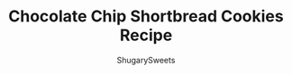 ---
layout: ../../layouts/MarkdownPostLayout.astro
title: Chocolate Chip Shortbread Cookies Recipe
author: ShugarySweets
pubDate: 2021-04-20
description: "Chocolate Chip Shortbread Cookies - The classic buttery cookie meets sweet chocolate morsels. The best part? They&#x27;re easy to make and require no chilling dough!"
image_url: https://www.shugarysweets.com/wp-content/uploads/2021/05/chocolate-chip-shortbread-cookies-facebook.jpg
tags: ["Cookies","American"]
calories: 131
protein: 1
carbohydrates: 14
fats: 8
fiber: 1
ingredients: ["1 cup unsalted butter, softened","¾ cup powdered sugar","1 teaspoon vanilla extract","½ teaspoon almond extract","2 cups all-purpose flour","1 ¼ cup mini chocolate chips"]
serves: 30
time: "35 minutes"
prepTime: "10 minutes"
instructions: ["Line a 15x10-inch baking sheet with parchment paper. Set aside. Preheat oven to 350 degree.","In a large mixing bowl, beat butter with powdered sugar, vanilla and almond extract until creamy. Add in flour and beat until combined. Fold in chocolate chips.","Drop dough into center of baking sheet, and using the heels of your hand, press dough into a large rectangle. You want the dough to be the same thickness throughout, so keep pressing until you have a rectangle about 12x10-inches and about ¼-inch thick.","Bake for 20-25 minutes, until edges begin to lightly brown. Remove from oven and immediately cut into strips using a pizza cutter. Cool completely and store in an airtight container for up to 5 days. ENJOY."]
nutrition: ["131 calories","14 grams carbohydrates","16 milligrams cholesterol","8 grams fat","1 grams fiber","1 grams protein","5 grams saturated fat","2 grams sodium","7 grams sugar","0 grams trans fat","3 grams unsaturated fat"]
---